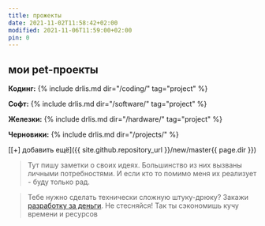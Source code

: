 ```yaml
---
title: прожекты
date: 2021-11-02T11:58:42+02:00
modified: 2021-11-06T11:59:00+02:00
pin: 0
---
```


## мои pet-проекты

**Кодинг:** 
{% include drlis.md dir="/coding/" tag="project" %}

**Софт:** 
{% include drlis.md dir="/software/" tag="project" %}

**Железки:**
{% include drlis.md dir="/hardware/" tag="project" %}

**Черновики:**
{% include drlis.md dir="/projects/" %}

[[+] добавить ещё]({{ site.github.repository_url }}/new/master{{ page.dir }})

> Тут пишу заметки о своих идеях. 
> Большинство из них вызваны личными потребностями. 
> И если кто то помимо меня их реализует - буду только рад.

> Тебе нужно сделать технически сложную штуку-дрюку? 
> Закажи [разработку за деньги](../about.md). Не стесняйся! Так ты сэкономишь кучу времени и ресурсов



